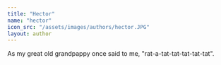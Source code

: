 ```yaml
---
title: "Hector"
name: "hector"
icon_src: "/assets/images/authors/hector.JPG"
layout: author
---
```


As my great old grandpappy once said to me, "rat-a-tat-tat-tat-tat-tat".

